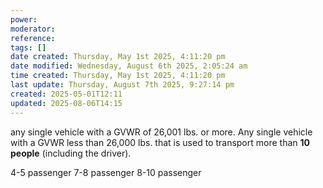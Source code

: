 ```yaml
---
power: 
moderator: 
reference: 
tags: []
date created: Thursday, May 1st 2025, 4:11:20 pm
date modified: Wednesday, August 6th 2025, 2:05:24 am
time created: Thursday, May 1st 2025, 4:11:20 pm
last update: Thursday, August 7th 2025, 9:27:14 pm
created: 2025-05-01T12:11
updated: 2025-08-06T14:15
---
```

any single vehicle with a GVWR of 26,001 lbs. or more. Any single vehicle with a GVWR less than 26,000 lbs. that is used to transport more than **10 people** (including the driver).

4-5 passenger
7-8 passenger
8-10 passenger


